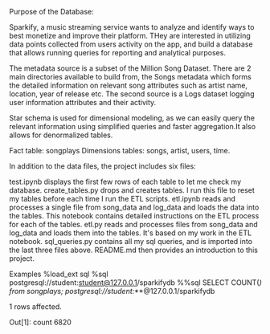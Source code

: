 Purpose of the Database:

Sparkify, a music streaming service wants to analyze and identify ways to best monetize and improve their platform. THey are interested in utilizing data points collected from users activity on the app, and build a database that allows running queries for reporting and analytical purposes.

The metadata source is a subset of the Million Song Dataset. There are 2 main directories available to build from, the Songs metadata which forms the detailed information on relevant song attributes such as artist name, location, year of release etc. The second source is a Logs dataset logging user information attributes and their activity.

Star schema is used for dimensional modeling, as we can easily query the relevant information using simplified queries and faster aggregation.It also allows for denormalized tables. 

Fact table: songplays
Dimensions tables: songs, artist, users, time.


In addition to the data files, the project includes six files:

test.ipynb displays the first few rows of each table to let me check my database.
create_tables.py drops and creates tables. I run this file to reset my tables before each time I run the ETL scripts.
etl.ipynb reads and processes a single file from song_data and log_data and loads the data into the tables. This notebook contains detailed instructions on the ETL process for each of the tables.
etl.py reads and processes files from song_data and log_data and loads them into the tables. It's based on my work in the ETL notebook.
sql_queries.py contains all my sql queries, and is imported into the last three files above.
README.md then provides an introduction to this project.

Examples
%load_ext sql
%sql postgresql://student:student@127.0.0.1/sparkifydb
%%sql
SELECT COUNT(*) from songplays;
postgresql://student:***@127.0.0.1/sparkifydb

1 rows affected.

Out[1]: count 6820